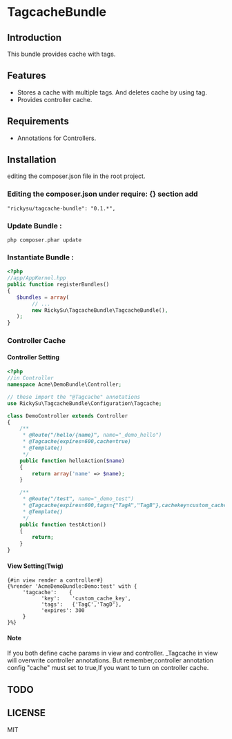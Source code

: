 TagcacheBundle
==============

Introduction
------------

This bundle provides cache with tags.

Features
------------

* Stores a cache with multiple tags. And deletes cache by using tag.
* Provides controller cache.

Requirements
------------

* Annotations for Controllers.

Installation
------------

editing the composer.json file in the root project.

### Editing the composer.json under require: {} section add

```
"rickysu/tagcache-bundle": "0.1.*",
```
### Update Bundle :

```
php composer.phar update
```

### Instantiate Bundle :

```php
<?php
//app/AppKernel.hpp
public function registerBundles()
{
   $bundles = array(
        // ...
        new RickySu\TagcacheBundle\TagcacheBundle(),
   );
}
```

### Controller Cache

#### Controller Setting
```php
<?php
//in Controller
namespace Acme\DemoBundle\Controller;

// these import the "@Tagcache" annotations
use RickySu\TagcacheBundle\Configuration\Tagcache;

class DemoController extends Controller
{
    /**
     * @Route("/hello/{name}", name="_demo_hello")
     * @Tagcache(expires=600,cache=true)
     * @Template()
     */
    public function helloAction($name)
    {
        return array('name' => $name);
    }

    /**
     * @Route("/test", name="_demo_test")
     * @Tagcache(expires=600,tags={"TagA","TagB"},cachekey=custom_cache_key,cache=true)
     * @Template()
     */
    public function testAction()
    {
        return;
    }
}
```

#### View Setting(Twig)

```html+jinja
{#in view render a controller#}
{%render 'AcmeDemoBundle:Demo:test' with {
     'tagcache':    {
           'key':    'custom_cache_key',
           'tags':   {'TagC','TagD'},
           'expires': 300
     }
}%}
```

#### Note

If you both define cache params in view and controller. _Tagcache in view will overwrite controller annotations.
But remember,controller annotation config "cache" must set to true,If you want to turn on controller cache.

TODO
----


LICENSE
-------

MIT
